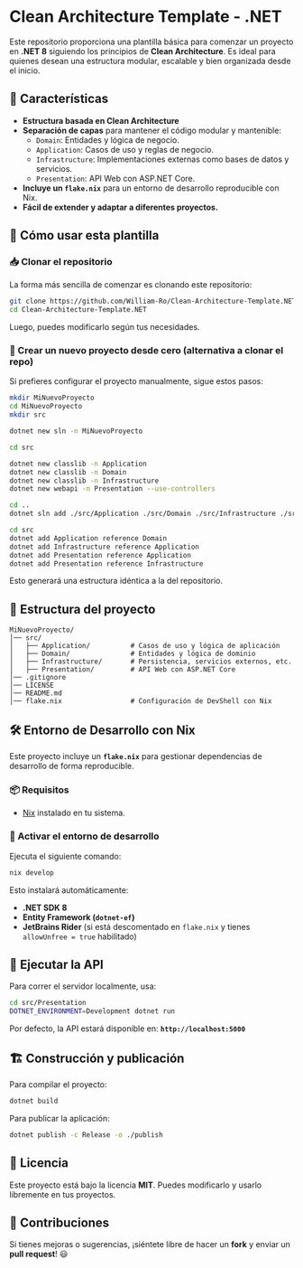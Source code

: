 # Clean Architecture Template - .NET

Este repositorio proporciona una plantilla básica para comenzar un proyecto en **.NET 8** siguiendo los principios de **Clean Architecture**. Es ideal para quienes desean una estructura modular, escalable y bien organizada desde el inicio.

## 📌 Características

- **Estructura basada en Clean Architecture**
- **Separación de capas** para mantener el código modular y mantenible:
  - `Domain`: Entidades y lógica de negocio.
  - `Application`: Casos de uso y reglas de negocio.
  - `Infrastructure`: Implementaciones externas como bases de datos y servicios.
  - `Presentation`: API Web con ASP.NET Core.
- **Incluye un `flake.nix`** para un entorno de desarrollo reproducible con Nix.
- **Fácil de extender y adaptar a diferentes proyectos.**

## 🚀 Cómo usar esta plantilla

### 📥 Clonar el repositorio

La forma más sencilla de comenzar es clonando este repositorio:

```sh
git clone https://github.com/William-Ro/Clean-Architecture-Template.NET
cd Clean-Architecture-Template.NET
```

Luego, puedes modificarlo según tus necesidades.

### 🔨 Crear un nuevo proyecto desde cero (alternativa a clonar el repo)

Si prefieres configurar el proyecto manualmente, sigue estos pasos:

```sh
mkdir MiNuevoProyecto
cd MiNuevoProyecto
mkdir src

dotnet new sln -n MiNuevoProyecto

cd src

dotnet new classlib -n Application
dotnet new classlib -n Domain
dotnet new classlib -n Infrastructure
dotnet new webapi -n Presentation --use-controllers

cd ..
dotnet sln add ./src/Application ./src/Domain ./src/Infrastructure ./src/Presentation

cd src
dotnet add Application reference Domain
dotnet add Infrastructure reference Application
dotnet add Presentation reference Application
dotnet add Presentation reference Infrastructure
```

Esto generará una estructura idéntica a la del repositorio.

## 📂 Estructura del proyecto

```
MiNuevoProyecto/
│── src/
│   ├── Application/          # Casos de uso y lógica de aplicación
│   ├── Domain/               # Entidades y lógica de dominio
│   ├── Infrastructure/       # Persistencia, servicios externos, etc.
│   ├── Presentation/         # API Web con ASP.NET Core
│── .gitignore
│── LICENSE
│── README.md
│── flake.nix                 # Configuración de DevShell con Nix
```

## 🛠️ Entorno de Desarrollo con Nix

Este proyecto incluye un **`flake.nix`** para gestionar dependencias de desarrollo de forma reproducible.

### 📦 Requisitos

- [Nix](https://nixos.org/download.html) instalado en tu sistema.

### 🔧 Activar el entorno de desarrollo

Ejecuta el siguiente comando:

```sh
nix develop
```

Esto instalará automáticamente:

- **.NET SDK 8**
- **Entity Framework (`dotnet-ef`)**
- **JetBrains Rider** (si está descomentado en `flake.nix` y tienes `allowUnfree = true` habilitado)

## 🏁 Ejecutar la API

Para correr el servidor localmente, usa:

```sh
cd src/Presentation
DOTNET_ENVIRONMENT=Development dotnet run
```

Por defecto, la API estará disponible en: **`http://localhost:5000`**

## 🏗️ Construcción y publicación

Para compilar el proyecto:

```sh
dotnet build
```

Para publicar la aplicación:

```sh
dotnet publish -c Release -o ./publish
```

## 📜 Licencia

Este proyecto está bajo la licencia **MIT**. Puedes modificarlo y usarlo libremente en tus proyectos.

## 🤝 Contribuciones

Si tienes mejoras o sugerencias, ¡siéntete libre de hacer un **fork** y enviar un **pull request**! 😃
